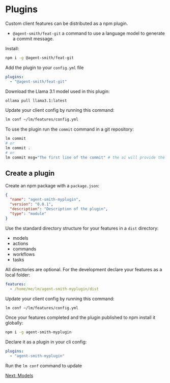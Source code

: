 # Plugins

Custom client features can be distributed as a npm plugin.

- `@agent-smith/feat-git` a command to use a language model to generate a commit message.

Install:

```bash
npm i -g @agent-smith/feat-git
```

Add the plugin to your `config.yml` file

```yml
plugins:
  - "@agent-smith/feat-git"
```

Download the Llama 3.1 model used in this plugin:

```bash
ollama pull llama3.1:latest
```

Update your client config by running this command:

```bash
lm conf ~/lm/features/config.yml
```

To use the plugin run the `commit` command in a git repository:

```bash
lm commit
# or
lm commit .
# or
lm commit msg="The first line of the commit" # the ai will provide the details
```

## Create a plugin

Create an npm package with a `package.json`:

```json
{
  "name": "agent-smith-myplugin",
  "version": "0.0.1",
  "description": "Description of the plugin",
  "type": "module"
}
```

Use the standard directory structure for your features in a `dist` directory:

- models
- actions
- commands
- workflows
- tasks

All directories are optional. For the development declare your features as a local folder:

```yml
features:
  - /home/me/lm/agent-smith-myplugin/dist
```

Update your client config by running this command:

```bash
lm conf ~/lm/features/config.yml
```

Once your features completed and the plugin published to npm install it
globally:

```bash
npm i -g agent-smith-myplugin
```

Declare it as a plugin in your cli config:


```yml
plugins:
  - "agent-smith-myplugin"
```

Run the `lm conf` command to update

<a href="javascript:openLink('/terminal_client/plugins/models')">Next: Models</a>
